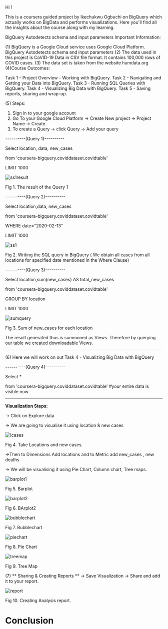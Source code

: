 Hi !

This is a coursera guided  project by Ikechukwu Ogbuchi on BigQuery which actually works on BigData and performs visualizations.
Here you'll find all the insights about the course along with my learning. 

BigQuery Autodetects schema and input parameters
Important Information:

(1)  BigQuery is a Google Cloud service uses Google Cloud Platform. BigQuery Autodetects schema and input parameters
(2) The data used in this project is CoVID-19 Data in CSV file format. It contains 100,000 rows of COVID cases.
(3) The data set is taken from the website humdata.org
(4)Course Outcomes:

Task 1 - Project Overview - Working with BigQuery.
Task 2 - Navigating and Getting your Data into BigQuery.
Task 3 - Running SQL Queries with BigQuery.
Task 4 - Visualizing Big Data with BigQuery.
Task 5 - Saving reports, sharing and wrap-up.

(5) Steps:

1. Sign in to your google account
2. Go To your Google Cloud Platform -> Create New project -> Project Name -> Create.
3. To create a Query -> click Query -> Add your query 
           
----------(Query 1)----------
           
Select location, data, new_cases

from 'coursera-bigquery.coviddataset.covidtable'

LIMIT 1000

 
![ss1result](https://user-images.githubusercontent.com/53258421/162979192-b70453cf-b695-4f05-926c-d1d012fc36b8.png)

Fig 1. The result of the Query 1

----------(Query 2)----------
           
Select location,data, new_cases

from 'coursera-bigquery.coviddataset.covidtable'

WHERE date="2020-02-13"

LIMIT 1000

![ss1](https://user-images.githubusercontent.com/53258421/162978189-8814fef1-6be5-4bf4-abed-d8d7eaf805c1.png)


Fig 2. Writing the SQL query in BigQuery ( We obtain all cases from all locations for specified date mentioned in the Where Clause)

----------(Query 3)----------
          
           
Select location,sum(new_cases) AS total_new_cases

from 'coursera-bigquery.coviddataset.covidtable'

GROUP BY location

LIMIT 1000


![sumquery](https://user-images.githubusercontent.com/53258421/162979643-104157d4-fee5-4973-b366-856ca2cf403f.jpg)

Fig 3. Sum of new_cases for each location



The result generated thus is summoned as Views.
Therefore by querying our table we created downloadable Views.

----------------------------------------------------


(6) Here we will work on out Task 4 - Visualizing Big Data with BigQuery

----------(Query 4)----------

Select *

from 'coursera-bigquery.coviddataset.covidtable'  #your entire data is visible now

-----------------------------------------------------

**Visualization Steps:**


-> Click on Explore data 

-> We are going to visualise it using location & new cases 

![lcases](https://user-images.githubusercontent.com/53258421/162981449-ae869b99-88c0-41da-bdef-4bf5c84fdfde.png)

Fig 4. Take Locations and new cases.






->Then to Dimensions Add locations and to Metric add new_cases , new deaths

-> We will be visualising it using Pie Chart, Column chart, Tree maps.

![barplot1](https://user-images.githubusercontent.com/53258421/162983400-3c2e01d2-50b5-4400-b045-345a877b865a.png)

Fig 5. Barplot

![barplot2](https://user-images.githubusercontent.com/53258421/162983513-cbc45757-0f96-46f4-b489-40cb3b03f446.png)

Fig 6. BArplot2

![bubblechart](https://user-images.githubusercontent.com/53258421/162983622-99869fbc-625b-4fda-af03-1c4e7cfee090.png)

Fig 7. Bubblechart


![piechart](https://user-images.githubusercontent.com/53258421/162983696-cc123b72-7203-4127-9067-d44a7e8dbaf8.png)

Fig 8. Pie Chart

![treemap](https://user-images.githubusercontent.com/53258421/162983758-723bb2d1-cfd4-4002-8e2c-6168af18c10a.png)

Fig 9. Tree Map


(7) ** Sharing & Creating Reports **
-> Save Visualization
-> Share and add it to your report.





![report](https://user-images.githubusercontent.com/53258421/162987697-3e3bc06b-db7b-477b-a5eb-b1b2b9b35d98.png)

Fig 10. Creating Analysis report. 




<h1>Conclusion</h1>













           
      
















